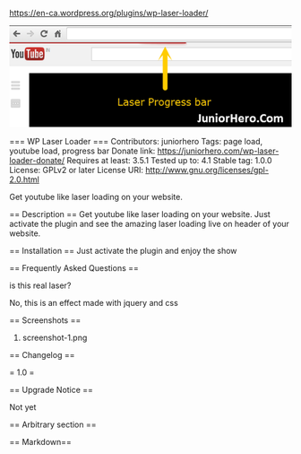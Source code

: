 https://en-ca.wordpress.org/plugins/wp-laser-loader/

![Screenshot](screenshot.png?raw=true)


=== WP Laser Loader ===
Contributors: juniorhero
Tags: page load, youtube load, progress bar
Donate link: https://juniorhero.com/wp-laser-loader-donate/
Requires at least: 3.5.1
Tested up to: 4.1
Stable tag: 1.0.0
License: GPLv2 or later
License URI: http://www.gnu.org/licenses/gpl-2.0.html

Get youtube like laser loading on your website. 

== Description ==
Get youtube like laser loading on your website.  Just activate the plugin and see the amazing laser loading live on header of your website.

== Installation ==
Just activate the plugin and enjoy the show


== Frequently Asked Questions ==

is this real laser?

No, this is an effect made with jquery and css


== Screenshots ==

1. screenshot-1.png

== Changelog ==

= 1.0 =

== Upgrade Notice ==

Not yet

== Arbitrary section ==


== Markdown==
